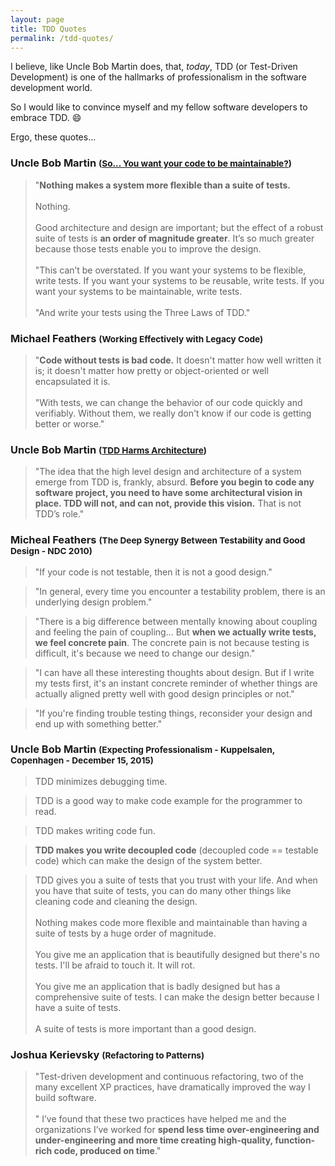 ```yaml
---
layout: page
title: TDD Quotes
permalink: /tdd-quotes/
---
```


I believe, like Uncle Bob Martin does, that, _today_, TDD (or Test-Driven Development) is one of the hallmarks of professionalism in the software development world.

So I would like to convince myself and my fellow software developers to embrace TDD. :smile:

Ergo, these quotes...



### Uncle Bob Martin <small>([So... You want your code to be maintainable?](https://sites.google.com/site/unclebobconsultingllc/so-you-want-your-code-to-be-maintainable))</small>

> "**Nothing makes a system more flexible than a suite of tests.** 
<br /><br />
Nothing. 
<br /><br />
Good architecture and design are important; but the effect of a robust suite of tests is **an order of magnitude greater**. It’s so much greater because those tests enable you to improve the design.
<br /><br />
> "This can’t be overstated. If you want your systems to be flexible, write tests. If you want your systems to be reusable, write tests. If you want your systems to be maintainable, write tests.
<br /><br />
"And write your tests using the Three Laws of TDD."


### Michael Feathers <small>(Working Effectively with Legacy Code)</small>

> "**Code without tests is bad code.** It doesn't matter how well written it is; it doesn't
matter how pretty or object-oriented or well encapsulated it is.
<br /><br />
> "With tests, we can change the behavior of our code quickly and verifiably. Without them, we really don't know if our code is getting better or worse."



### Uncle Bob Martin <small>([TDD Harms Architecture](http://blog.cleancoder.com/uncle-bob/2017/03/03/TDD-Harms-Architecture.html))</small>

> "The idea that the high level design and architecture of a system emerge from TDD is, frankly, absurd. **Before you begin to code any software project, you need to have some architectural vision in place. TDD will not, and can not, provide this vision.** That is not TDD’s role."



### Micheal Feathers <small>(The Deep Synergy Between Testability and Good Design - NDC 2010)</small>

> "If your code is not testable, then it is not a good design."

> "In general, every time you encounter a testability problem, there is an underlying design problem."

> "There is a big difference between mentally knowing about coupling and feeling the pain of coupling... But **when we actually write tests, we feel concrete pain**. The concrete pain is not because testing is difficult, it's because we need to change our design."

> "I can have all these interesting thoughts about design. But if I write my tests first, it's an instant concrete reminder of whether things are actually aligned pretty well with good design principles or not."

> "If you're finding trouble testing things, reconsider your design and end up with something better."



### Uncle Bob Martin <small>(Expecting Professionalism - Kuppelsalen, Copenhagen - December 15, 2015)</small>


> TDD minimizes debugging time.

> TDD is a good way to make code example for the programmer to read.

> TDD makes writing code fun.

> **TDD makes you write decoupled code** (decoupled code == testable code) which can make the design of the system better.


> TDD gives you a suite of tests that you trust with your life. And when you have that suite of tests, you can do many other things like cleaning code and cleaning the design.
<br /><br />
> Nothing makes code more flexible and maintainable than having a suite of tests by a huge order of magnitude.
<br /><br />
> You give me an application that is beautifully designed but there's no tests. I'll be afraid to touch it. It will rot.
<br /><br />
> You give me an application that is badly designed but has a comprehensive suite of tests. I can make the design better because I have a suite of tests.
<br /><br />
> A suite of tests is more important than a good design.



### Joshua Kerievsky <small>(Refactoring to Patterns)</small>

> "Test-driven development and continuous refactoring, two of the many excellent XP practices, have dramatically improved the way I build software. 
<br /><br />
>" I’ve found that these two practices have helped me and the organizations I’ve worked for **spend less time over-engineering and under-engineering and more time creating high-quality, function-rich code, produced on time**."


